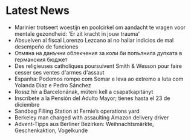 # Latest News
-  Marinier trotseert woestijn en poolcirkel om aandacht te vragen voor mentale gezondheid: 'Er zit kracht in jouw trauma'
-  Absuelven al fiscal Lorenzo Lezcano al no hallar indicios de mal desempeño de funciones
-  Отмяна на данъчни облекчения за коли би попълнила дупката в германския бюджет
-  Des religieuses catholiques poursuivent Smith & Wesson pour faire cesser ses ventes d'armes d'assaut
-  Espanha: Podemos rompe com Somar e leva ao extremo a luta com Yolanda Díaz e Pedro Sánchez
-  Rossz hír a Barcelonának, műteni kell a csapatkapitányt
-  Inscríbete a la Pensión del Adulto Mayor; tienes hasta el 23 de diciembre
-  Sandbag Filling Station at Fernie’s operations yard
-  Berkeley man charged with assaulting Amazon delivery driver
-  Advent-Tipps aus Berliner Bezirken: Weihnachtsmärkte, Geschenkaktion, Vogelkunde
